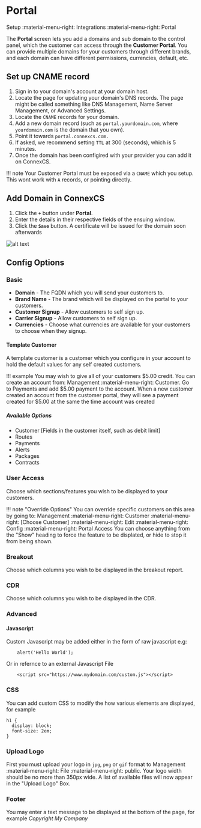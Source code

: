 # Portal
Setup :material-menu-right: Integrations :material-menu-right: Portal

The **Portal** screen lets you add a domains and sub domain to the control panel, which the customer can access through the **Customer Portal**. You can provide multiple domains for your customers through different brands, and each domain can have different permissions, currencies, default, etc.

## Set up CNAME record

1. Sign in to your domain's account at your domain host.
2. Locate the page for updating your domain's DNS records. The page might be called something like DNS Management, Name Server Management, or Advanced Settings.
3. Locate the `CNAME` records for your domain.
4. Add a new domain record (such as `portal.yourdomain.com`, where `yourdomain.com` is the domain that you own).
5. Point it towards `portal.connexcs.com.`
6. If asked, we recommend setting `TTL` at 300 (seconds), which is 5 minutes.
7. Once the domain has been configired with your provider you can add it on ConnexCS.

!!! note
	Your Customer Portal must be exposed via a `CNAME` which you setup. This wont work with `A` records, or pointing directly.
	
## Add Domain in ConnexCS

1. Click the **`+`** button under **Portal**.
2. Enter the details in their respective fields of the ensuing window.
3. Click the **`Save`** button. A certificate will be issued for the domain soon afterwards

![alt text][add-new-domain]

## Config Options

### Basic

* **Domain** - The FQDN which you will send your customers to.
* **Brand Name** - The brand which will be displayed on the portal to your customers.
* **Customer Signup** - Allow customers to self sign up.
* **Carrier Signup** - Allow customers to self sign up.
* **Currencies** - Choose what currencies are available for your customers to choose when they signup.

#### Template Customer
A template customer is a customer which you configure in your account to hold the default values for any self created customers.

!!! example
	You may wish to give all of your customers $5.00 credit. You can create an account from: Management :material-menu-right: Customer.
	Go to Payments and add $5.00 payment to the account.
	When a new customer created an account from the customer portal, they will see a payment created for $5.00 at the same the time account was created

##### Available Options

* Customer [Fields in the customer itself, such as debit limit]
* Routes
* Payments
* Alerts
* Packages
* Contracts

### User Access

Choose which sections/features you wish to be displayed to your customers.

!!! note "Override Options"
	You can override specific customers on this area by going to:
	Management :material-menu-right: Customer :material-menu-right: [Choose Customer] :material-menu-right: Edit :material-menu-right: Config :material-menu-right: Portal Access
	You can choose anything from the "Show" heading to force the feature to be displated, or hide to stop it from being shown.

### Breakout

Choose which columns you wish to be displayed in the breakout report.

### CDR

Choose which columns you wish to be displayed in the CDR.

### Advanced

#### Javascript

Custom Javascript may be added either in the form of raw javascript e.g:

```
	alert('Hello World');
```

Or in refernce to an external Javascript File

```
	<script src="https://www.mydomain.com/custom.js"></script>
```

### CSS
You can add custom CSS to modify the how various elements are displayed, for example

```
h1 {
  display: block;
  font-size: 2em;
}
```

### Upload Logo

First you must upload your logo in `jpg`, `png` or `gif` format to Management :material-menu-right: File :material-menu-right: public.
Your logo width should be no more than 350px wide.
A list of available files will now appear in the "Upload Logo" Box.

### Footer

You may enter a text message to be displayed at the bottom of the page, for example _Copyright My Company_



[add-new-domain]: /setup/img/78.png "Add-New-Domain"
